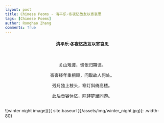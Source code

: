 ```yaml
---
layout: post
title: Chinese Peoms - 清平乐·冬夜忆故友以寄哀思
tags: [Chinese Poems]
author: Ronghao Zhang
comments: True 
---
```


<div align = "center">
    
</div>

<div align = "center">
    <h4>清平乐·冬夜忆故友以寄哀思</h4>
    <br>
    <p>关山难渡，惆怅归期误。</p>
    <p>杳杳经年重相顾，问取故人何处。</p>
    <p>残月独上枝头，寒灯斜倚高楼。</p>
    <p>此后音容休忆，除非梦里同游。</p>
</div>
<br>
![winter night image]({{ site.baseurl }}/assets/img/winter_night.jpg){: .width-80}